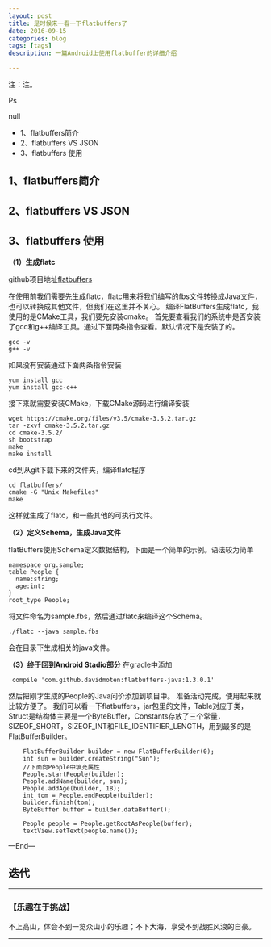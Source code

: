 ```yaml
---
layout: post
title: 是时候来一看一下flatbuffers了
date: 2016-09-15
categories: blog
tags: [tags]
description: 一篇Android上使用flatbuffer的详细介绍

---
```


注：注。

Ps

null


* 1、flatbuffers简介
* 2、flatbuffers VS JSON
* 3、flatbuffers 使用


## **1、flatbuffers简介**


## **2、flatbuffers VS JSON**


## **3、flatbuffers 使用**
 
 **（1）生成flatc**
 
github项目地址[flatbuffers](https://github.com/google/flatbuffers)

在使用前我们需要先生成flatc，flatc用来将我们编写的fbs文件转换成Java文件，也可以转换成其他文件，但我们在这里并不关心。
编译FlatBuffers生成flatc，我使用的是CMake工具，我们要先安装cmake。
首先要查看我们的系统中是否安装了gcc和g++编译工具。通过下面两条指令查看。默认情况下是安装了的。

	gcc -v
	g++ -v

如果没有安装通过下面两条指令安装

	yum install gcc
	yum install gcc-c++
	
接下来就需要安装CMake，下载CMake源码进行编译安装

	wget https://cmake.org/files/v3.5/cmake-3.5.2.tar.gz
	tar -zxvf cmake-3.5.2.tar.gz
	cd cmake-3.5.2/
	sh bootstrap
	make
	make install
	
cd到从git下载下来的文件夹，编译flatc程序

	cd flatbuffers/
	cmake -G "Unix Makefiles"
	make
	
这样就生成了flatc，和一些其他的可执行文件。

 **（2）定义Schema，生成Java文件**
 
 flatBuffers使用Schema定义数据结构，下面是一个简单的示例。语法较为简单
 
	namespace org.sample;
	table People {
	  name:string;
	  age:int;
	}
	root_type People;

将文件命名为sample.fbs，然后通过flatc来编译这个Schema。

	./flatc --java sample.fbs

会在目录下生成相关的java文件。

 **（3）终于回到Android Stadio部分**
 在gradle中添加
 
     compile 'com.github.davidmoten:flatbuffers-java:1.3.0.1'
 
 然后把刚才生成的People的Java问价添加到项目中。
 准备活动完成，使用起来就比较方便了。
 我们可以看一下flatbuffers，jar包里的文件，Table对应于类，Struct是结构体主要是一个ByteBuffer，Constants存放了三个常量，SIZEOF_SHORT，SIZEOF_INT和FILE_IDENTIFIER_LENGTH，用到最多的是FlatBufferBuilder。
 
        FlatBufferBuilder builder = new FlatBufferBuilder(0);
        int sun = builder.createString("Sun");
        //下面向People中填充属性
        People.startPeople(builder);
        People.addName(builder, sun);
        People.addAge(builder, 18);
        int tom = People.endPeople(builder);
        builder.finish(tom);
        ByteBuffer buffer = builder.dataBuffer();

        People people = People.getRootAsPeople(buffer);
        textView.setText(people.name());


—End—

## **迭代**

---

### **【乐趣在于挑战】**

不上高山，体会不到一览众山小的乐趣；不下大海，享受不到战胜风浪的自豪。

----